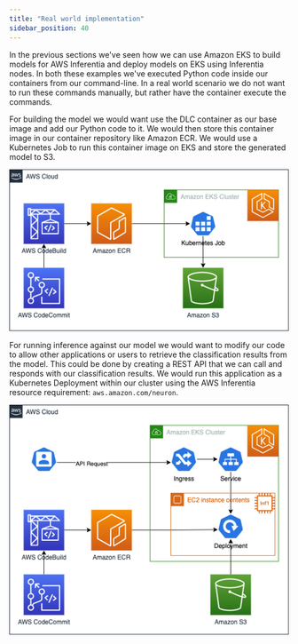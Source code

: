 ```yaml
---
title: "Real world implementation"
sidebar_position: 40
---
```


In the previous sections we've seen how we can use Amazon EKS to build models for AWS Inferentia and deploy models on EKS using Inferentia nodes. In both these examples we've executed Python code inside our containers from our command-line. In a real world scenario we do not want to run these commands manually, but rather have the container execute the commands.

For building the model we would want use the DLC container as our base image and add our Python code to it. We would then store this container image in our container repository like Amazon ECR. We would use a Kubernetes Job to run this container image on EKS and store the generated model to S3.

![Build Model](./assets/CreateModel.png)

For running inference against our model we would want to modify our code to allow other applications or users to retrieve the classification results from the model. This could be done by creating a REST API that we can call and responds with our classification results. We would run this application as a Kubernetes Deployment within our cluster using the AWS Inferentia resource requirement: `aws.amazon.com/neuron`.

![Inference Model](./assets/Inference.png)
